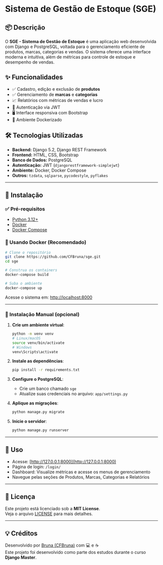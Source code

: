 # Sistema de Gestão de Estoque (SGE)

## 📦 Descrição

O **SGE - Sistema de Gestão de Estoque** é uma aplicação web desenvolvida com Django e PostgreSQL, voltada para o gerenciamento eficiente de produtos, marcas, categorias e vendas. O sistema oferece uma interface moderna e intuitiva, além de métricas para controle de estoque e desempenho de vendas.

## ✨ Funcionalidades

- ✅ Cadastro, edição e exclusão de **produtos**
- ✅ Gerenciamento de **marcas** e **categorias**
- 📈 Relatórios com métricas de vendas e lucro
- 🔐 Autenticação via JWT
- 🖥️ Interface responsiva com Bootstrap
- 🐳 Ambiente Dockerizado

## 🛠 Tecnologias Utilizadas

- **Backend:** Django 5.2, Django REST Framework
- **Frontend:** HTML, CSS, Bootstrap
- **Banco de Dados:** PostgreSQL
- **Autenticação:** JWT (`djangorestframework-simplejwt`)
- **Ambiente:** Docker, Docker Compose
- **Outros:** `tzdata`, `sqlparse`, `pycodestyle`, `pyflakes`

---

## 🚀 Instalação

### ✅ Pré-requisitos

- [Python 3.12+](https://www.python.org/)
- [Docker](https://www.docker.com/)
- [Docker Compose](https://docs.docker.com/compose/)

### 🔧 Usando Docker (Recomendado)

```bash
# Clone o repositório
git clone https://github.com/CFBruna/sge.git
cd sge

# Construa os containers
docker-compose build

# Suba o ambiente
docker-compose up
```

Acesse o sistema em: [http://localhost:8000](http://localhost:8000)

---

### 🧪 Instalação Manual (opcional)

1. **Crie um ambiente virtual**:

   ```bash
   python -m venv venv
   # Linux/macOS
   source venv/bin/activate
   # Windows
   venv\Scripts\activate
   ```

2. **Instale as dependências**:

   ```bash
   pip install -r requirements.txt
   ```

3. **Configure o PostgreSQL**:
   - Crie um banco chamado `sge`
   - Atualize suas credenciais no arquivo: `app/settings.py`

4. **Aplique as migrações**:

   ```bash
   python manage.py migrate
   ```

5. **Inicie o servidor**:

   ```bash
   python manage.py runserver
   ```

---

## 🔑 Uso

- Acesse: [http://127.0.0.1:8000](http://127.0.0.1:8000)
- Página de login: `/login/`
- Dashboard: Visualize métricas e acesse os menus de gerenciamento
- Navegue pelas seções de Produtos, Marcas, Categorias e Relatórios

---


## 📄 Licença

Este projeto está licenciado sob a **MIT License**.  
Veja o arquivo [LICENSE](./LICENSE) para mais detalhes.

---

## 💡 Créditos

Desenvolvido por [Bruna (CFBruna)](https://github.com/CFBruna) com 💻 e ☕  
Este projeto foi desenvolvido como parte dos estudos durante o curso **Django Master**.
